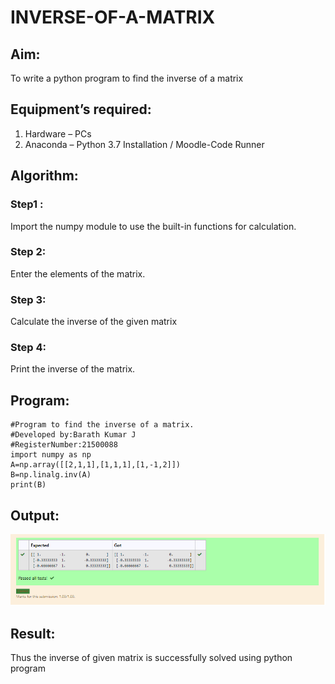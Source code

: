# INVERSE-OF-A-MATRIX
## Aim:
To write a python program to find the inverse of a matrix
## Equipment’s required:
1. 	Hardware – PCs
2. 	Anaconda – Python 3.7 Installation / Moodle-Code Runner
## Algorithm:
### Step1 : 
Import the numpy module to use the built-in functions for calculation.
### Step 2: 
Enter the elements of the matrix.
### Step 3: 
Calculate the inverse of the given matrix
### Step 4: 
Print the inverse of the matrix.
## Program:
~~~
#Program to find the inverse of a matrix.
#Developed by:Barath Kumar J
#RegisterNumber:21500088
import numpy as np
A=np.array([[2,1,1],[1,1,1],[1,-1,2]])
B=np.linalg.inv(A)
print(B)
~~~

## Output:
![OUTPUT](2.PNG)

## Result:
Thus the inverse of given matrix is successfully solved using python program

